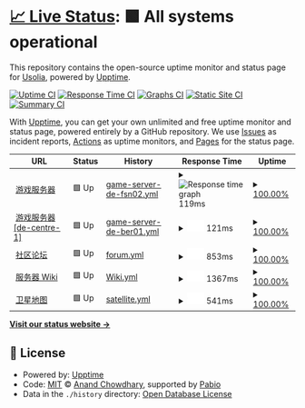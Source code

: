 # [📈 Live Status](https://status.usolia.net): <!--live status--> **🟩 All systems operational**

This repository contains the open-source uptime monitor and status page for [Usolia](https://usolia.net), powered by [Upptime](https://github.com/upptime/upptime).

[![Uptime CI](https://github.com/UsoliaDev/status/workflows/Uptime%20CI/badge.svg)](https://github.com/UsoliaDev/status/actions?query=workflow%3A%22Uptime+CI%22)
[![Response Time CI](https://github.com/UsoliaDev/status/workflows/Response%20Time%20CI/badge.svg)](https://github.com/UsoliaDev/status/actions?query=workflow%3A%22Response+Time+CI%22)
[![Graphs CI](https://github.com/UsoliaDev/status/workflows/Graphs%20CI/badge.svg)](https://github.com/UsoliaDev/status/actions?query=workflow%3A%22Graphs+CI%22)
[![Static Site CI](https://github.com/UsoliaDev/status/workflows/Static%20Site%20CI/badge.svg)](https://github.com/UsoliaDev/status/actions?query=workflow%3A%22Static+Site+CI%22)
[![Summary CI](https://github.com/UsoliaDev/status/workflows/Summary%20CI/badge.svg)](https://github.com/UsoliaDev/status/actions?query=workflow%3A%22Summary+CI%22)

With [Upptime](https://upptime.js.org), you can get your own unlimited and free uptime monitor and status page, powered entirely by a GitHub repository. We use [Issues](https://github.com/UsoliaDev/status/issues) as incident reports, [Actions](https://github.com/UsoliaDev/status/actions) as uptime monitors, and [Pages](https://status.usolia.net) for the status page.

<!--start: status pages-->
<!-- This summary is generated by Upptime (https://github.com/upptime/upptime) -->
<!-- Do not edit this manually, your changes will be overwritten -->
<!-- prettier-ignore -->
| URL | Status | History | Response Time | Uptime |
| --- | ------ | ------- | ------------- | ------ |
| <img alt="" src="https://icons.duckduckgo.com/ip3/null.ico" height="13"> [游戏服务器](mc.usolia.net) | 🟩 Up | [game-server-de-fsn02.yml](https://github.com/UsoliaDev/status/commits/HEAD/history/game-server-de-fsn02.yml) | <details><summary><img alt="Response time graph" src="./graphs/game-server-de-fsn02/response-time-week.png" height="20"> 119ms</summary><br><a href="https://status.usolia.net/history/game-server-de-fsn02"><img alt="Response time 118" src="https://img.shields.io/endpoint?url=https%3A%2F%2Fraw.githubusercontent.com%2FUsoliaDev%2Fstatus%2FHEAD%2Fapi%2Fgame-server-de-fsn02%2Fresponse-time.json"></a><br><a href="https://status.usolia.net/history/game-server-de-fsn02"><img alt="24-hour response time 90" src="https://img.shields.io/endpoint?url=https%3A%2F%2Fraw.githubusercontent.com%2FUsoliaDev%2Fstatus%2FHEAD%2Fapi%2Fgame-server-de-fsn02%2Fresponse-time-day.json"></a><br><a href="https://status.usolia.net/history/game-server-de-fsn02"><img alt="7-day response time 119" src="https://img.shields.io/endpoint?url=https%3A%2F%2Fraw.githubusercontent.com%2FUsoliaDev%2Fstatus%2FHEAD%2Fapi%2Fgame-server-de-fsn02%2Fresponse-time-week.json"></a><br><a href="https://status.usolia.net/history/game-server-de-fsn02"><img alt="30-day response time 119" src="https://img.shields.io/endpoint?url=https%3A%2F%2Fraw.githubusercontent.com%2FUsoliaDev%2Fstatus%2FHEAD%2Fapi%2Fgame-server-de-fsn02%2Fresponse-time-month.json"></a><br><a href="https://status.usolia.net/history/game-server-de-fsn02"><img alt="1-year response time 118" src="https://img.shields.io/endpoint?url=https%3A%2F%2Fraw.githubusercontent.com%2FUsoliaDev%2Fstatus%2FHEAD%2Fapi%2Fgame-server-de-fsn02%2Fresponse-time-year.json"></a></details> | <details><summary><a href="https://status.usolia.net/history/game-server-de-fsn02">100.00%</a></summary><a href="https://status.usolia.net/history/game-server-de-fsn02"><img alt="All-time uptime 100.00%" src="https://img.shields.io/endpoint?url=https%3A%2F%2Fraw.githubusercontent.com%2FUsoliaDev%2Fstatus%2FHEAD%2Fapi%2Fgame-server-de-fsn02%2Fuptime.json"></a><br><a href="https://status.usolia.net/history/game-server-de-fsn02"><img alt="24-hour uptime 100.00%" src="https://img.shields.io/endpoint?url=https%3A%2F%2Fraw.githubusercontent.com%2FUsoliaDev%2Fstatus%2FHEAD%2Fapi%2Fgame-server-de-fsn02%2Fuptime-day.json"></a><br><a href="https://status.usolia.net/history/game-server-de-fsn02"><img alt="7-day uptime 100.00%" src="https://img.shields.io/endpoint?url=https%3A%2F%2Fraw.githubusercontent.com%2FUsoliaDev%2Fstatus%2FHEAD%2Fapi%2Fgame-server-de-fsn02%2Fuptime-week.json"></a><br><a href="https://status.usolia.net/history/game-server-de-fsn02"><img alt="30-day uptime 100.00%" src="https://img.shields.io/endpoint?url=https%3A%2F%2Fraw.githubusercontent.com%2FUsoliaDev%2Fstatus%2FHEAD%2Fapi%2Fgame-server-de-fsn02%2Fuptime-month.json"></a><br><a href="https://status.usolia.net/history/game-server-de-fsn02"><img alt="1-year uptime 100.00%" src="https://img.shields.io/endpoint?url=https%3A%2F%2Fraw.githubusercontent.com%2FUsoliaDev%2Fstatus%2FHEAD%2Fapi%2Fgame-server-de-fsn02%2Fuptime-year.json"></a></details>
| <img alt="" src="https://icons.duckduckgo.com/ip3/null.ico" height="13"> [游戏服务器 [de-centre-1]](acc-de-ber01.infra.usolia.dev) | 🟩 Up | [game-server-de-ber01.yml](https://github.com/UsoliaDev/status/commits/HEAD/history/game-server-de-ber01.yml) | <details><summary><img alt="Response time graph" src="./graphs/game-server-de-ber01/response-time-week.png" height="20"> 121ms</summary><br><a href="https://status.usolia.net/history/game-server-de-ber01"><img alt="Response time 115" src="https://img.shields.io/endpoint?url=https%3A%2F%2Fraw.githubusercontent.com%2FUsoliaDev%2Fstatus%2FHEAD%2Fapi%2Fgame-server-de-ber01%2Fresponse-time.json"></a><br><a href="https://status.usolia.net/history/game-server-de-ber01"><img alt="24-hour response time 93" src="https://img.shields.io/endpoint?url=https%3A%2F%2Fraw.githubusercontent.com%2FUsoliaDev%2Fstatus%2FHEAD%2Fapi%2Fgame-server-de-ber01%2Fresponse-time-day.json"></a><br><a href="https://status.usolia.net/history/game-server-de-ber01"><img alt="7-day response time 121" src="https://img.shields.io/endpoint?url=https%3A%2F%2Fraw.githubusercontent.com%2FUsoliaDev%2Fstatus%2FHEAD%2Fapi%2Fgame-server-de-ber01%2Fresponse-time-week.json"></a><br><a href="https://status.usolia.net/history/game-server-de-ber01"><img alt="30-day response time 115" src="https://img.shields.io/endpoint?url=https%3A%2F%2Fraw.githubusercontent.com%2FUsoliaDev%2Fstatus%2FHEAD%2Fapi%2Fgame-server-de-ber01%2Fresponse-time-month.json"></a><br><a href="https://status.usolia.net/history/game-server-de-ber01"><img alt="1-year response time 115" src="https://img.shields.io/endpoint?url=https%3A%2F%2Fraw.githubusercontent.com%2FUsoliaDev%2Fstatus%2FHEAD%2Fapi%2Fgame-server-de-ber01%2Fresponse-time-year.json"></a></details> | <details><summary><a href="https://status.usolia.net/history/game-server-de-ber01">100.00%</a></summary><a href="https://status.usolia.net/history/game-server-de-ber01"><img alt="All-time uptime 100.00%" src="https://img.shields.io/endpoint?url=https%3A%2F%2Fraw.githubusercontent.com%2FUsoliaDev%2Fstatus%2FHEAD%2Fapi%2Fgame-server-de-ber01%2Fuptime.json"></a><br><a href="https://status.usolia.net/history/game-server-de-ber01"><img alt="24-hour uptime 100.00%" src="https://img.shields.io/endpoint?url=https%3A%2F%2Fraw.githubusercontent.com%2FUsoliaDev%2Fstatus%2FHEAD%2Fapi%2Fgame-server-de-ber01%2Fuptime-day.json"></a><br><a href="https://status.usolia.net/history/game-server-de-ber01"><img alt="7-day uptime 100.00%" src="https://img.shields.io/endpoint?url=https%3A%2F%2Fraw.githubusercontent.com%2FUsoliaDev%2Fstatus%2FHEAD%2Fapi%2Fgame-server-de-ber01%2Fuptime-week.json"></a><br><a href="https://status.usolia.net/history/game-server-de-ber01"><img alt="30-day uptime 100.00%" src="https://img.shields.io/endpoint?url=https%3A%2F%2Fraw.githubusercontent.com%2FUsoliaDev%2Fstatus%2FHEAD%2Fapi%2Fgame-server-de-ber01%2Fuptime-month.json"></a><br><a href="https://status.usolia.net/history/game-server-de-ber01"><img alt="1-year uptime 100.00%" src="https://img.shields.io/endpoint?url=https%3A%2F%2Fraw.githubusercontent.com%2FUsoliaDev%2Fstatus%2FHEAD%2Fapi%2Fgame-server-de-ber01%2Fuptime-year.json"></a></details>
| <img alt="" src="https://icons.duckduckgo.com/ip3/usolia.net.ico" height="13"> [社区论坛](https://usolia.net) | 🟩 Up | [forum.yml](https://github.com/UsoliaDev/status/commits/HEAD/history/forum.yml) | <details><summary><img alt="Response time graph" src="./graphs/forum/response-time-week.png" height="20"> 853ms</summary><br><a href="https://status.usolia.net/history/forum"><img alt="Response time 855" src="https://img.shields.io/endpoint?url=https%3A%2F%2Fraw.githubusercontent.com%2FUsoliaDev%2Fstatus%2FHEAD%2Fapi%2Fforum%2Fresponse-time.json"></a><br><a href="https://status.usolia.net/history/forum"><img alt="24-hour response time 698" src="https://img.shields.io/endpoint?url=https%3A%2F%2Fraw.githubusercontent.com%2FUsoliaDev%2Fstatus%2FHEAD%2Fapi%2Fforum%2Fresponse-time-day.json"></a><br><a href="https://status.usolia.net/history/forum"><img alt="7-day response time 853" src="https://img.shields.io/endpoint?url=https%3A%2F%2Fraw.githubusercontent.com%2FUsoliaDev%2Fstatus%2FHEAD%2Fapi%2Fforum%2Fresponse-time-week.json"></a><br><a href="https://status.usolia.net/history/forum"><img alt="30-day response time 846" src="https://img.shields.io/endpoint?url=https%3A%2F%2Fraw.githubusercontent.com%2FUsoliaDev%2Fstatus%2FHEAD%2Fapi%2Fforum%2Fresponse-time-month.json"></a><br><a href="https://status.usolia.net/history/forum"><img alt="1-year response time 855" src="https://img.shields.io/endpoint?url=https%3A%2F%2Fraw.githubusercontent.com%2FUsoliaDev%2Fstatus%2FHEAD%2Fapi%2Fforum%2Fresponse-time-year.json"></a></details> | <details><summary><a href="https://status.usolia.net/history/forum">100.00%</a></summary><a href="https://status.usolia.net/history/forum"><img alt="All-time uptime 100.00%" src="https://img.shields.io/endpoint?url=https%3A%2F%2Fraw.githubusercontent.com%2FUsoliaDev%2Fstatus%2FHEAD%2Fapi%2Fforum%2Fuptime.json"></a><br><a href="https://status.usolia.net/history/forum"><img alt="24-hour uptime 100.00%" src="https://img.shields.io/endpoint?url=https%3A%2F%2Fraw.githubusercontent.com%2FUsoliaDev%2Fstatus%2FHEAD%2Fapi%2Fforum%2Fuptime-day.json"></a><br><a href="https://status.usolia.net/history/forum"><img alt="7-day uptime 100.00%" src="https://img.shields.io/endpoint?url=https%3A%2F%2Fraw.githubusercontent.com%2FUsoliaDev%2Fstatus%2FHEAD%2Fapi%2Fforum%2Fuptime-week.json"></a><br><a href="https://status.usolia.net/history/forum"><img alt="30-day uptime 100.00%" src="https://img.shields.io/endpoint?url=https%3A%2F%2Fraw.githubusercontent.com%2FUsoliaDev%2Fstatus%2FHEAD%2Fapi%2Fforum%2Fuptime-month.json"></a><br><a href="https://status.usolia.net/history/forum"><img alt="1-year uptime 100.00%" src="https://img.shields.io/endpoint?url=https%3A%2F%2Fraw.githubusercontent.com%2FUsoliaDev%2Fstatus%2FHEAD%2Fapi%2Fforum%2Fuptime-year.json"></a></details>
| <img alt="" src="https://icons.duckduckgo.com/ip3/wiki.usolia.net.ico" height="13"> [服务器 Wiki](https://wiki.usolia.net) | 🟩 Up | [Wiki.yml](https://github.com/UsoliaDev/status/commits/HEAD/history/Wiki.yml) | <details><summary><img alt="Response time graph" src="./graphs/Wiki/response-time-week.png" height="20"> 1367ms</summary><br><a href="https://status.usolia.net/history/Wiki"><img alt="Response time 1699" src="https://img.shields.io/endpoint?url=https%3A%2F%2Fraw.githubusercontent.com%2FUsoliaDev%2Fstatus%2FHEAD%2Fapi%2FWiki%2Fresponse-time.json"></a><br><a href="https://status.usolia.net/history/Wiki"><img alt="24-hour response time 1213" src="https://img.shields.io/endpoint?url=https%3A%2F%2Fraw.githubusercontent.com%2FUsoliaDev%2Fstatus%2FHEAD%2Fapi%2FWiki%2Fresponse-time-day.json"></a><br><a href="https://status.usolia.net/history/Wiki"><img alt="7-day response time 1367" src="https://img.shields.io/endpoint?url=https%3A%2F%2Fraw.githubusercontent.com%2FUsoliaDev%2Fstatus%2FHEAD%2Fapi%2FWiki%2Fresponse-time-week.json"></a><br><a href="https://status.usolia.net/history/Wiki"><img alt="30-day response time 1694" src="https://img.shields.io/endpoint?url=https%3A%2F%2Fraw.githubusercontent.com%2FUsoliaDev%2Fstatus%2FHEAD%2Fapi%2FWiki%2Fresponse-time-month.json"></a><br><a href="https://status.usolia.net/history/Wiki"><img alt="1-year response time 1699" src="https://img.shields.io/endpoint?url=https%3A%2F%2Fraw.githubusercontent.com%2FUsoliaDev%2Fstatus%2FHEAD%2Fapi%2FWiki%2Fresponse-time-year.json"></a></details> | <details><summary><a href="https://status.usolia.net/history/Wiki">100.00%</a></summary><a href="https://status.usolia.net/history/Wiki"><img alt="All-time uptime 100.00%" src="https://img.shields.io/endpoint?url=https%3A%2F%2Fraw.githubusercontent.com%2FUsoliaDev%2Fstatus%2FHEAD%2Fapi%2FWiki%2Fuptime.json"></a><br><a href="https://status.usolia.net/history/Wiki"><img alt="24-hour uptime 100.00%" src="https://img.shields.io/endpoint?url=https%3A%2F%2Fraw.githubusercontent.com%2FUsoliaDev%2Fstatus%2FHEAD%2Fapi%2FWiki%2Fuptime-day.json"></a><br><a href="https://status.usolia.net/history/Wiki"><img alt="7-day uptime 100.00%" src="https://img.shields.io/endpoint?url=https%3A%2F%2Fraw.githubusercontent.com%2FUsoliaDev%2Fstatus%2FHEAD%2Fapi%2FWiki%2Fuptime-week.json"></a><br><a href="https://status.usolia.net/history/Wiki"><img alt="30-day uptime 100.00%" src="https://img.shields.io/endpoint?url=https%3A%2F%2Fraw.githubusercontent.com%2FUsoliaDev%2Fstatus%2FHEAD%2Fapi%2FWiki%2Fuptime-month.json"></a><br><a href="https://status.usolia.net/history/Wiki"><img alt="1-year uptime 100.00%" src="https://img.shields.io/endpoint?url=https%3A%2F%2Fraw.githubusercontent.com%2FUsoliaDev%2Fstatus%2FHEAD%2Fapi%2FWiki%2Fuptime-year.json"></a></details>
| <img alt="" src="https://icons.duckduckgo.com/ip3/satellite.usolia.net.ico" height="13"> [卫星地图](https://satellite.usolia.net) | 🟩 Up | [satellite.yml](https://github.com/UsoliaDev/status/commits/HEAD/history/satellite.yml) | <details><summary><img alt="Response time graph" src="./graphs/satellite/response-time-week.png" height="20"> 541ms</summary><br><a href="https://status.usolia.net/history/satellite"><img alt="Response time 509" src="https://img.shields.io/endpoint?url=https%3A%2F%2Fraw.githubusercontent.com%2FUsoliaDev%2Fstatus%2FHEAD%2Fapi%2Fsatellite%2Fresponse-time.json"></a><br><a href="https://status.usolia.net/history/satellite"><img alt="24-hour response time 386" src="https://img.shields.io/endpoint?url=https%3A%2F%2Fraw.githubusercontent.com%2FUsoliaDev%2Fstatus%2FHEAD%2Fapi%2Fsatellite%2Fresponse-time-day.json"></a><br><a href="https://status.usolia.net/history/satellite"><img alt="7-day response time 541" src="https://img.shields.io/endpoint?url=https%3A%2F%2Fraw.githubusercontent.com%2FUsoliaDev%2Fstatus%2FHEAD%2Fapi%2Fsatellite%2Fresponse-time-week.json"></a><br><a href="https://status.usolia.net/history/satellite"><img alt="30-day response time 510" src="https://img.shields.io/endpoint?url=https%3A%2F%2Fraw.githubusercontent.com%2FUsoliaDev%2Fstatus%2FHEAD%2Fapi%2Fsatellite%2Fresponse-time-month.json"></a><br><a href="https://status.usolia.net/history/satellite"><img alt="1-year response time 509" src="https://img.shields.io/endpoint?url=https%3A%2F%2Fraw.githubusercontent.com%2FUsoliaDev%2Fstatus%2FHEAD%2Fapi%2Fsatellite%2Fresponse-time-year.json"></a></details> | <details><summary><a href="https://status.usolia.net/history/satellite">100.00%</a></summary><a href="https://status.usolia.net/history/satellite"><img alt="All-time uptime 100.00%" src="https://img.shields.io/endpoint?url=https%3A%2F%2Fraw.githubusercontent.com%2FUsoliaDev%2Fstatus%2FHEAD%2Fapi%2Fsatellite%2Fuptime.json"></a><br><a href="https://status.usolia.net/history/satellite"><img alt="24-hour uptime 100.00%" src="https://img.shields.io/endpoint?url=https%3A%2F%2Fraw.githubusercontent.com%2FUsoliaDev%2Fstatus%2FHEAD%2Fapi%2Fsatellite%2Fuptime-day.json"></a><br><a href="https://status.usolia.net/history/satellite"><img alt="7-day uptime 100.00%" src="https://img.shields.io/endpoint?url=https%3A%2F%2Fraw.githubusercontent.com%2FUsoliaDev%2Fstatus%2FHEAD%2Fapi%2Fsatellite%2Fuptime-week.json"></a><br><a href="https://status.usolia.net/history/satellite"><img alt="30-day uptime 100.00%" src="https://img.shields.io/endpoint?url=https%3A%2F%2Fraw.githubusercontent.com%2FUsoliaDev%2Fstatus%2FHEAD%2Fapi%2Fsatellite%2Fuptime-month.json"></a><br><a href="https://status.usolia.net/history/satellite"><img alt="1-year uptime 100.00%" src="https://img.shields.io/endpoint?url=https%3A%2F%2Fraw.githubusercontent.com%2FUsoliaDev%2Fstatus%2FHEAD%2Fapi%2Fsatellite%2Fuptime-year.json"></a></details>

<!--end: status pages-->

[**Visit our status website →**](https://status.usolia.net)

## 📄 License

- Powered by: [Upptime](https://github.com/upptime/upptime)
- Code: [MIT](./LICENSE) © [Anand Chowdhary](https://anandchowdhary.com), supported by [Pabio](https://pabio.com)
- Data in the `./history` directory: [Open Database License](https://opendatacommons.org/licenses/odbl/1-0/)
